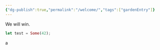 ```yaml
---
{"dg-publish":true,"permalink":"/welcome/","tags":["gardenEntry"]}
---
```


We will win.

```rust
let test = Some(42);
```

a